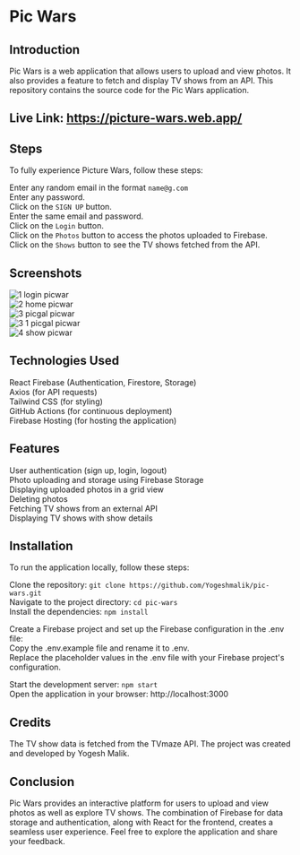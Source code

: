 # Pic Wars

## Introduction

Pic Wars is a web application that allows users to upload and view photos. It also provides a feature to fetch and display TV shows from an API. This repository contains the source code for the Pic Wars application.

## Live Link: https://picture-wars.web.app/

## Steps

To fully experience Picture Wars, follow these steps:

Enter any random email in the format `name@g.com`  
Enter any password.  
Click on the `SIGN UP` button.  
Enter the same email and password.  
Click on the `Login` button.  
Click on the `Photos` button to access the photos uploaded to Firebase.  
Click on the `Shows` button to see the TV shows fetched from the API.

## Screenshots

<!-- Screenshots will be added here -->

![1 login picwar](https://github.com/Yogeshmalik/pic-wars/assets/14905121/deaf6c76-2ea4-4b69-961e-6e3edfddf538)  
![2 home picwar](https://github.com/Yogeshmalik/pic-wars/assets/14905121/2f85ef33-08e4-4899-b355-83129f8bfc03)  
![3 picgal picwar](https://github.com/Yogeshmalik/pic-wars/assets/14905121/36179e54-f7ff-4174-b157-05ecc93b5f0d)  
![3 1 picgal picwar](https://github.com/Yogeshmalik/pic-wars/assets/14905121/72101a93-3c19-4f2d-a0d3-cffdd2dfd61c)  
![4 show picwar](https://github.com/Yogeshmalik/pic-wars/assets/14905121/6b11e04f-c080-49ed-884a-e205a76d97b1)

## Technologies Used

React
Firebase (Authentication, Firestore, Storage)  
Axios (for API requests)  
Tailwind CSS (for styling)  
GitHub Actions (for continuous deployment)  
Firebase Hosting (for hosting the application)

## Features

User authentication (sign up, login, logout)  
Photo uploading and storage using Firebase Storage  
Displaying uploaded photos in a grid view  
Deleting photos  
Fetching TV shows from an external API  
Displaying TV shows with show details

## Installation

To run the application locally, follow these steps:

Clone the repository: `git clone https://github.com/Yogeshmalik/pic-wars.git`  
Navigate to the project directory: `cd pic-wars`  
Install the dependencies: `npm install`

Create a Firebase project and set up the Firebase configuration in the .env file:  
Copy the .env.example file and rename it to .env.  
Replace the placeholder values in the .env file with your Firebase project's configuration.

Start the development server: `npm start`  
Open the application in your browser: http://localhost:3000

## Credits

The TV show data is fetched from the TVmaze API.
The project was created and developed by Yogesh Malik.

## Conclusion

Pic Wars provides an interactive platform for users to upload and view photos as well as explore TV shows. The combination of Firebase for data storage and authentication, along with React for the frontend, creates a seamless user experience. Feel free to explore the application and share your feedback.
